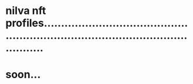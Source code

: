 # nilva nft profiles..........................................................................................................
# soon...
